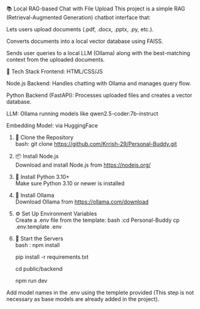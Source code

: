 📚 Local RAG-based Chat with File Upload
This project is a simple RAG (Retrieval-Augmented Generation) chatbot interface that:

Lets users upload documents (.pdf, .docx, .pptx, .py, etc.).

Converts documents into a local vector database using FAISS.

Sends user queries to a local LLM (Ollama) along with the best-matching context from the uploaded documents.

🔧 Tech Stack
Frontend: HTML/CSS/JS 

Node.js Backend: Handles chatting with Ollama and manages query flow.

Python Backend (FastAPI): Processes uploaded files and creates a vector database.

LLM: Ollama running models like qwen2.5-coder:7b-instruct

Embedding Model: via HuggingFace

1. 📁 Clone the Repository<br>
bash: git clone https://github.com/Krrish-29/Personal-Buddy.git

2. 📦 Install Node.js<br>
Download and install Node.js from https://nodejs.org/

3. 🐍 Install Python 3.10+<br>
Make sure Python 3.10 or newer is installed

4. 🧠 Install Ollama<br>
Download Ollama from https://ollama.com/download

5. ⚙️ Set Up Environment Variables<br>
Create a .env file from the template:
bash :cd Personal-Buddy
      cp .env.template .env

6. 🔄 Start the Servers<br>
bash : 
      npm install 

      pip install -r requirements.txt

      cd public/backend

      npm run dev

Add model names in the .env using the templete provided (This step is not necessary as base models are already added in the project).
